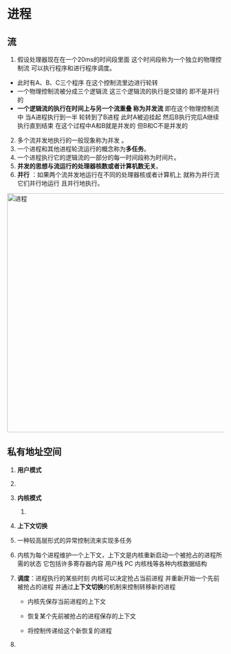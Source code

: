 # 进程

## 流

1.  假设处理器现在在一个20ms的时间段里面 这个时间段称为一个独立的物理控制流 可以执行程序和进行程序调度。
   - 此时有A、B、C三个程序 在这个控制流里边进行轮转
   - 一个物理控制流被分成三个逻辑流 这三个逻辑流的执行是交错的 即不是并行的
   - **一个逻辑流的执行在时间上与另一个流重叠 称为并发流** 即在这个物理控制流中 当A进程执行到一半 轮转到了B进程 此时A被迫挂起 然后B执行完后A继续执行直到结束 在这个过程中A和B就是并发的 但B和C不是并发的 
2.  多个流并发地执行的一般现象称为并发 。 
3.  一个进程和其他进程轮流运行的概念称为**多任务**。
4.  一个进程执行它的逻辑流的一部分的每一时间段称为时间片。
5.  **并发的思想与流运行的处理器核数或者计算机数无关**。
6.  **并行** ：如果两个流并发地运行在不同的处理器核或者计算机上 就称为并行流 它们并行地运行 且并行地执行。

<img title="" src="https://upload-images.jianshu.io/upload_images/27859098-2d24c5e71a6bb5e2.png?imageMogr2/auto-orient/strip%7CimageView2/2/w/1240" alt="进程" data-align="left" width="556">

## 私有地址空间

1.  **用户模式**
   
   1. 

2. **内核模式**
   
   1. 

3.  **上下文切换**
   
   1. 一种较高层形式的异常控制流来实现多任务
   
   2.  内核为每个进程维护一个上下文，上下文是内核重新启动一个被抢占的进程所需的状态 它包括许多寄存器内容 用户栈 PC 内核栈等各种内核数据结构
   
   3. **调度**：进程执行的某些时刻 内核可以决定抢占当前进程 并重新开始一个先前被抢占的进程 并通过**上下文切换**的机制来控制转移新的进程
      
      - 内核先保存当前进程的上下文
      
      - 恢复某个先前被抢占的进程保存的上下文
      
      - 将控制传递给这个新恢复的进程
   
   4.  


